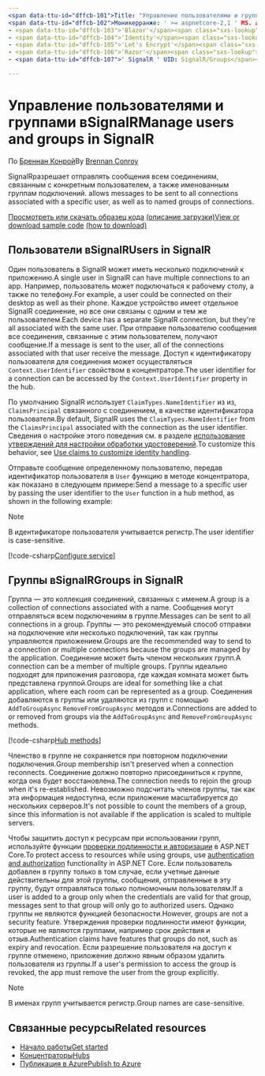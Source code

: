 ```yaml
---
<span data-ttu-id="dffcb-101">Title: "Управление пользователями и группами в SignalR " Автор: брадигастер Description: "Общие сведения о ASP.NET Core SignalR управлении пользователями и группами."</span><span class="sxs-lookup"><span data-stu-id="dffcb-101">title: 'Manage users and groups in SignalR' author: bradygaster description: 'Overview of ASP.NET Core SignalR User and Group management.'</span></span>
<span data-ttu-id="dffcb-102">Моникерранже: ' >= aspnetcore-2,1 ' MS. author: брадиг MS. Custom: MVC MS. Дата: 05/17/2020 No-Loc:</span><span class="sxs-lookup"><span data-stu-id="dffcb-102">monikerRange: '>= aspnetcore-2.1' ms.author: bradyg ms.custom: mvc ms.date: 05/17/2020 no-loc:</span></span>
- <span data-ttu-id="dffcb-103">'Blazor'</span><span class="sxs-lookup"><span data-stu-id="dffcb-103">'Blazor'</span></span>
- <span data-ttu-id="dffcb-104">'Identity'</span><span class="sxs-lookup"><span data-stu-id="dffcb-104">'Identity'</span></span>
- <span data-ttu-id="dffcb-105">'Let's Encrypt'</span><span class="sxs-lookup"><span data-stu-id="dffcb-105">'Let's Encrypt'</span></span>
- <span data-ttu-id="dffcb-106">'Razor'</span><span class="sxs-lookup"><span data-stu-id="dffcb-106">'Razor'</span></span>
- <span data-ttu-id="dffcb-107">' SignalR ' UID: SignalR/Groups</span><span class="sxs-lookup"><span data-stu-id="dffcb-107">'SignalR' uid: signalr/groups</span></span>

---
```


# <a name="manage-users-and-groups-in-signalr"></a><span data-ttu-id="dffcb-108">Управление пользователями и группами вSignalR</span><span class="sxs-lookup"><span data-stu-id="dffcb-108">Manage users and groups in SignalR</span></span>

<span data-ttu-id="dffcb-109">По [Бреннан Конрой](https://github.com/BrennanConroy)</span><span class="sxs-lookup"><span data-stu-id="dffcb-109">By [Brennan Conroy](https://github.com/BrennanConroy)</span></span>

SignalR<span data-ttu-id="dffcb-110">разрешает отправлять сообщения всем соединениям, связанным с конкретным пользователем, а также именованным группам подключений.</span><span class="sxs-lookup"><span data-stu-id="dffcb-110"> allows messages to be sent to all connections associated with a specific user, as well as to named groups of connections.</span></span>

<span data-ttu-id="dffcb-111">[Просмотреть или скачать образец кода](https://github.com/dotnet/AspNetCore.Docs/tree/master/aspnetcore/signalr/groups/sample/) [(описание загрузки)](xref:index#how-to-download-a-sample)</span><span class="sxs-lookup"><span data-stu-id="dffcb-111">[View or download sample code](https://github.com/dotnet/AspNetCore.Docs/tree/master/aspnetcore/signalr/groups/sample/) [(how to download)](xref:index#how-to-download-a-sample)</span></span>

## <a name="users-in-signalr"></a><span data-ttu-id="dffcb-112">Пользователи вSignalR</span><span class="sxs-lookup"><span data-stu-id="dffcb-112">Users in SignalR</span></span>

<span data-ttu-id="dffcb-113">Один пользователь в SignalR может иметь несколько подключений к приложению.</span><span class="sxs-lookup"><span data-stu-id="dffcb-113">A single user in SignalR can have multiple connections to an app.</span></span> <span data-ttu-id="dffcb-114">Например, пользователь может подключаться к рабочему столу, а также по телефону.</span><span class="sxs-lookup"><span data-stu-id="dffcb-114">For example, a user could be connected on their desktop as well as their phone.</span></span> <span data-ttu-id="dffcb-115">Каждое устройство имеет отдельное SignalR соединение, но все они связаны с одним и тем же пользователем.</span><span class="sxs-lookup"><span data-stu-id="dffcb-115">Each device has a separate SignalR connection, but they're all associated with the same user.</span></span> <span data-ttu-id="dffcb-116">При отправке пользователю сообщения все соединения, связанные с этим пользователем, получают сообщение.</span><span class="sxs-lookup"><span data-stu-id="dffcb-116">If a message is sent to the user, all of the connections associated with that user receive the message.</span></span> <span data-ttu-id="dffcb-117">Доступ к идентификатору пользователя для соединения может осуществляться `Context.UserIdentifier` свойством в концентраторе.</span><span class="sxs-lookup"><span data-stu-id="dffcb-117">The user identifier for a connection can be accessed by the `Context.UserIdentifier` property in the hub.</span></span>

<span data-ttu-id="dffcb-118">По умолчанию SignalR использует `ClaimTypes.NameIdentifier` из из, `ClaimsPrincipal` связанного с соединением, в качестве идентификатора пользователя.</span><span class="sxs-lookup"><span data-stu-id="dffcb-118">By default, SignalR uses the `ClaimTypes.NameIdentifier` from the `ClaimsPrincipal` associated with the connection as the user identifier.</span></span> <span data-ttu-id="dffcb-119">Сведения о настройке этого поведения см. в разделе [использование утверждений для настройки обработки удостоверений](xref:signalr/authn-and-authz#use-claims-to-customize-identity-handling).</span><span class="sxs-lookup"><span data-stu-id="dffcb-119">To customize this behavior, see [Use claims to customize identity handling](xref:signalr/authn-and-authz#use-claims-to-customize-identity-handling).</span></span>

<span data-ttu-id="dffcb-120">Отправьте сообщение определенному пользователю, передав идентификатор пользователя в `User` функцию в методе концентратора, как показано в следующем примере:</span><span class="sxs-lookup"><span data-stu-id="dffcb-120">Send a message to a specific user by passing the user identifier to the `User` function in a hub method, as shown in the following example:</span></span>

> [!NOTE]
> <span data-ttu-id="dffcb-121">В идентификаторе пользователя учитывается регистр.</span><span class="sxs-lookup"><span data-stu-id="dffcb-121">The user identifier is case-sensitive.</span></span>

[!code-csharp[Configure service](groups/sample/Hubs/ChatHub.cs?range=29-32)]

## <a name="groups-in-signalr"></a><span data-ttu-id="dffcb-122">Группы вSignalR</span><span class="sxs-lookup"><span data-stu-id="dffcb-122">Groups in SignalR</span></span>

<span data-ttu-id="dffcb-123">Группа — это коллекция соединений, связанных с именем.</span><span class="sxs-lookup"><span data-stu-id="dffcb-123">A group is a collection of connections associated with a name.</span></span> <span data-ttu-id="dffcb-124">Сообщения могут отправляться всем подключениям в группе.</span><span class="sxs-lookup"><span data-stu-id="dffcb-124">Messages can be sent to all connections in a group.</span></span> <span data-ttu-id="dffcb-125">Группы — это рекомендуемый способ отправки на подключение или несколько подключений, так как группы управляются приложением.</span><span class="sxs-lookup"><span data-stu-id="dffcb-125">Groups are the recommended way to send to a connection or multiple connections because the groups are managed by the application.</span></span> <span data-ttu-id="dffcb-126">Соединение может быть членом нескольких групп.</span><span class="sxs-lookup"><span data-stu-id="dffcb-126">A connection can be a member of multiple groups.</span></span> <span data-ttu-id="dffcb-127">Группы идеально подходят для приложения разговора, где каждая комната может быть представлена группой.</span><span class="sxs-lookup"><span data-stu-id="dffcb-127">Groups are ideal for something like a chat application, where each room can be represented as a group.</span></span> <span data-ttu-id="dffcb-128">Соединения добавляются в группы или удаляются из групп с помощью `AddToGroupAsync` `RemoveFromGroupAsync` методов и.</span><span class="sxs-lookup"><span data-stu-id="dffcb-128">Connections are added to or removed from groups via the `AddToGroupAsync` and `RemoveFromGroupAsync` methods.</span></span>

[!code-csharp[Hub methods](groups/sample/Hubs/ChatHub.cs?range=15-27)]

<span data-ttu-id="dffcb-129">Членство в группе не сохраняется при повторном подключении подключения.</span><span class="sxs-lookup"><span data-stu-id="dffcb-129">Group membership isn't preserved when a connection reconnects.</span></span> <span data-ttu-id="dffcb-130">Соединение должно повторно присоединиться к группе, когда она будет восстановлена.</span><span class="sxs-lookup"><span data-stu-id="dffcb-130">The connection needs to rejoin the group when it's re-established.</span></span> <span data-ttu-id="dffcb-131">Невозможно подсчитать членов группы, так как эта информация недоступна, если приложение масштабируется до нескольких серверов.</span><span class="sxs-lookup"><span data-stu-id="dffcb-131">It's not possible to count the members of a group, since this information is not available if the application is scaled to multiple servers.</span></span>

<span data-ttu-id="dffcb-132">Чтобы защитить доступ к ресурсам при использовании групп, используйте функции [проверки подлинности и авторизации](xref:signalr/authn-and-authz) в ASP.NET Core.</span><span class="sxs-lookup"><span data-stu-id="dffcb-132">To protect access to resources while using groups, use [authentication and authorization](xref:signalr/authn-and-authz) functionality in ASP.NET Core.</span></span> <span data-ttu-id="dffcb-133">Если пользователь добавлен в группу только в том случае, если учетные данные действительны для этой группы, сообщения, отправленные в эту группу, будут отправляться только полномочным пользователям.</span><span class="sxs-lookup"><span data-stu-id="dffcb-133">If a user is added to a group only when the credentials are valid for that group, messages sent to that group will only go to authorized users.</span></span> <span data-ttu-id="dffcb-134">Однако группы не являются функцией безопасности.</span><span class="sxs-lookup"><span data-stu-id="dffcb-134">However, groups are not a security feature.</span></span> <span data-ttu-id="dffcb-135">Утверждения проверки подлинности имеют функции, которые не являются группами, например срок действия и отзыв.</span><span class="sxs-lookup"><span data-stu-id="dffcb-135">Authentication claims have features that groups do not, such as expiry and revocation.</span></span> <span data-ttu-id="dffcb-136">Если разрешение пользователя на доступ к группе отменено, приложение должно явным образом удалить пользователя из группы.</span><span class="sxs-lookup"><span data-stu-id="dffcb-136">If a user's permission to access the group is revoked, the app must remove the user from the group explicitly.</span></span>

> [!NOTE]
> <span data-ttu-id="dffcb-137">В именах групп учитывается регистр.</span><span class="sxs-lookup"><span data-stu-id="dffcb-137">Group names are case-sensitive.</span></span>

## <a name="related-resources"></a><span data-ttu-id="dffcb-138">Связанные ресурсы</span><span class="sxs-lookup"><span data-stu-id="dffcb-138">Related resources</span></span>

* [<span data-ttu-id="dffcb-139">Начало работы</span><span class="sxs-lookup"><span data-stu-id="dffcb-139">Get started</span></span>](xref:tutorials/signalr)
* [<span data-ttu-id="dffcb-140">Концентраторы</span><span class="sxs-lookup"><span data-stu-id="dffcb-140">Hubs</span></span>](xref:signalr/hubs)
* [<span data-ttu-id="dffcb-141">Публикация в Azure</span><span class="sxs-lookup"><span data-stu-id="dffcb-141">Publish to Azure</span></span>](xref:signalr/publish-to-azure-web-app)
